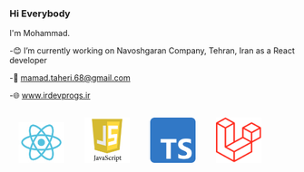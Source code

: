 <link href="./style.css" rel="stylesheet"></link>

### Hi Everybody

I'm Mohammad.

-😊 I’m currently working on Navoshgaran Company, Tehran, Iran as a React developer

-📧 mamad.taheri.68@gmail.com

-🌐 www.irdevprogs.ir
 
<div class="container">
 <img class="logo" src="./images/react.png" style="width:80px;heigth:80px;margin:1rem;" />
 <img class="logo" src="./images/javascript.png" style="width:80px;heigth:80px;margin:1rem;" />
 <img class="logo" src="./images/Typescript.png" style="width:80px;heigth:80px;margin:1rem;" />
 <img class="logo" src="./images/laravel.png" style="width:80px;heigth:80px;margin:1rem;" />
</div>
